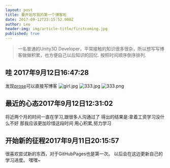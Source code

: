 ```yaml
---
layout: post
title: 要开始写我的第一个博客啦
date: 2017-09-12T22:15:52.000Z
author: Leo
header-img: img/article-title/firstcoming.jpg
published: true
---
```


> 一名普通的Unity3D Developer，平常接触的知识很多很杂，所以想写写博客做做积累，也方便自己以后知识的回忆.
> 按照时间顺序倒序排列.

## 哇 2017年9月12日16:47:28
发现[prose](http://prose.io/ )可以直接写博客
![girl.jpg](http://yqlizeao.55555.io/_posts/girl.jpg)
![333.jpg]({{site.baseurl}}/_posts/333.jpg)
![333.png]({{site.baseurl}}/_posts/333.png)


## 最近的心态2017年9月12日12:31:02
将近两个月的时间一直在学习,跟很多人沟通过了
得出的结果是:拿着工资学习没什么不好
那我应该更加珍惜这段时间
用心积累,努力学习



## 开始新的征程2017年9月11日20:15:57

很喜欢尝试新的东西，对于GitHubPages也是第一次。
以后会在这边更新自己的学习进度。
嘿嘿~
